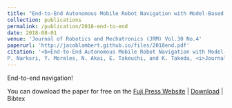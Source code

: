 ```yaml
---
title: "End-to-End Autonomous Mobile Robot Navigation with Model-Based System Support"
collection: publications
permalink: /publication/2018-end-to-end
date: 2018-08-01
venue: 'Journal of Robotics and Mechatronics (JRM) Vol.30 No.4'
paperurl: 'http://jacoblambert.github.io/files/2018end.pdf'
citation: '<b>End-to-End Autonomous Mobile Robot Navigation with Model-Based System Support</b>. A. Carballo, S. Seiya, J. Lambert, H. Darweesh,
P. Narksri, Y. Morales, N. Akai, E. Takeuchi, and K. Takeda, <i>Journal of Robotics and Mechatronics (JRM), vol. 30, no. 4</i> Aug. 2018, pp.563-583'
---
```

End-to-end navigation!

You can download the paper for free on the [Fuji Press Website](https://www.fujipress.jp/jrm/rb/) | [Download](http://jacoblambert.github.io/files/2018end.pdf) | Bibtex

